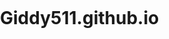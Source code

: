 # Giddy511.github.io
<!DOCTYPE html>
<html>
<head>
  <meta charset="utf-8">
  <title>MAPOLY GPS</title>
  <meta name="viewport" content="initial-scale=1,maximum-scale=1,user-scalable=no">
  <script src="https://api.mapbox.com/mapbox-gl-js/v2.16.1/mapbox-gl.js"></script>
  <link href="https://api.mapbox.com/mapbox-gl-js/v2.16.1/mapbox-gl.css" rel="stylesheet" />
  <style>
    body { margin:0; padding:0; }
    #map { position:absolute; top:0; bottom:0; width:100%; }
  </style>
</head>
<body>
<div id="map"></div>
<script>
mapboxgl.accessToken = 'pk.eyJ1IjoiZ2lkZHk1IiwiYSI6ImNtZjczNDRldTBuMGQyanFzdnl4YWFmeWgifQ.FB1TNdmdlBsMNI21m9lijg';
const map = new mapboxgl.Map({
  container: 'map',
  style: 'mapbox://styles/mapbox/streets-v12',
  center: [3.3267, 7.1543], // Default center (MAPOLY library area)
  zoom: 16
});

// Add marker example
new mapboxgl.Marker().setLngLat([3.3267, 7.1543]).setPopup(new mapboxgl.Popup().setText("Library")).addTo(map);
</script>
</body>
</html>
